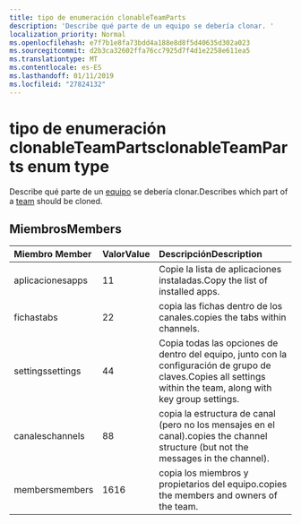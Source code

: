```yaml
---
title: tipo de enumeración clonableTeamParts
description: 'Describe qué parte de un equipo se debería clonar. '
localization_priority: Normal
ms.openlocfilehash: e7f7b1e8fa73bdd4a188e8d8f5d40635d302a023
ms.sourcegitcommit: d2b3ca32602ffa76cc7925d7f4d1e2258e611ea5
ms.translationtype: MT
ms.contentlocale: es-ES
ms.lasthandoff: 01/11/2019
ms.locfileid: "27824132"
---
```

# <a name="clonableteamparts-enum-type"></a><span data-ttu-id="8f8aa-103">tipo de enumeración clonableTeamParts</span><span class="sxs-lookup"><span data-stu-id="8f8aa-103">clonableTeamParts enum type</span></span>



<span data-ttu-id="8f8aa-104">Describe qué parte de un [equipo](../resources/team.md) se debería clonar.</span><span class="sxs-lookup"><span data-stu-id="8f8aa-104">Describes which part of a [team](../resources/team.md) should be cloned.</span></span> 

## <a name="members"></a><span data-ttu-id="8f8aa-105">Miembros</span><span class="sxs-lookup"><span data-stu-id="8f8aa-105">Members</span></span>

| <span data-ttu-id="8f8aa-106">Miembro	</span><span class="sxs-lookup"><span data-stu-id="8f8aa-106">Member</span></span> | <span data-ttu-id="8f8aa-107">Valor</span><span class="sxs-lookup"><span data-stu-id="8f8aa-107">Value</span></span>| <span data-ttu-id="8f8aa-108">Descripción</span><span class="sxs-lookup"><span data-stu-id="8f8aa-108">Description</span></span> |
|:---------------|:--------|:----------|
|<span data-ttu-id="8f8aa-109">aplicaciones</span><span class="sxs-lookup"><span data-stu-id="8f8aa-109">apps</span></span>|<span data-ttu-id="8f8aa-110">1</span><span class="sxs-lookup"><span data-stu-id="8f8aa-110">1</span></span>|<span data-ttu-id="8f8aa-111">Copie la lista de aplicaciones instaladas.</span><span class="sxs-lookup"><span data-stu-id="8f8aa-111">Copy the list of installed apps.</span></span>|
|<span data-ttu-id="8f8aa-112">fichas</span><span class="sxs-lookup"><span data-stu-id="8f8aa-112">tabs</span></span>|<span data-ttu-id="8f8aa-113">2</span><span class="sxs-lookup"><span data-stu-id="8f8aa-113">2</span></span>|<span data-ttu-id="8f8aa-114">copia las fichas dentro de los canales.</span><span class="sxs-lookup"><span data-stu-id="8f8aa-114">copies the tabs within channels.</span></span>|
|<span data-ttu-id="8f8aa-115">settings</span><span class="sxs-lookup"><span data-stu-id="8f8aa-115">settings</span></span>|<span data-ttu-id="8f8aa-116">4</span><span class="sxs-lookup"><span data-stu-id="8f8aa-116">4</span></span>|<span data-ttu-id="8f8aa-117">Copia todas las opciones de dentro del equipo, junto con la configuración de grupo de claves.</span><span class="sxs-lookup"><span data-stu-id="8f8aa-117">Copies all settings within the team, along with key group settings.</span></span>|
|<span data-ttu-id="8f8aa-118">canales</span><span class="sxs-lookup"><span data-stu-id="8f8aa-118">channels</span></span>|<span data-ttu-id="8f8aa-119">8</span><span class="sxs-lookup"><span data-stu-id="8f8aa-119">8</span></span>|<span data-ttu-id="8f8aa-120">copia la estructura de canal (pero no los mensajes en el canal).</span><span class="sxs-lookup"><span data-stu-id="8f8aa-120">copies the channel structure (but not the messages in the channel).</span></span>|
|<span data-ttu-id="8f8aa-121">members</span><span class="sxs-lookup"><span data-stu-id="8f8aa-121">members</span></span>|<span data-ttu-id="8f8aa-122">16</span><span class="sxs-lookup"><span data-stu-id="8f8aa-122">16</span></span>|<span data-ttu-id="8f8aa-123">copia los miembros y propietarios del equipo.</span><span class="sxs-lookup"><span data-stu-id="8f8aa-123">copies the members and owners of the team.</span></span>|

